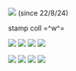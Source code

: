 ![](https://komarev.com/ghpvc/?username=onewheatmark&color=4a3237) (since 22/8/24)

stamp coll =^w^=

![](https://64.media.tumblr.com/334aca22567ba1dec03ffcc31a790131/16fed5257cbfde37-2f/s100x200/b47dc95e6305796103afe0d7a4bdb5014b138d90.png) ![](https://images-wixmp-ed30a86b8c4ca887773594c2.wixmp.com/f/e395d95f-d02b-4b2e-a424-8dc6a67f040a/dp68gl-ba9d341e-0809-44b4-853e-973cdd2f4b9e.gif?token=eyJ0eXAiOiJKV1QiLCJhbGciOiJIUzI1NiJ9.eyJzdWIiOiJ1cm46YXBwOjdlMGQxODg5ODIyNjQzNzNhNWYwZDQxNWVhMGQyNmUwIiwiaXNzIjoidXJuOmFwcDo3ZTBkMTg4OTgyMjY0MzczYTVmMGQ0MTVlYTBkMjZlMCIsIm9iaiI6W1t7InBhdGgiOiJcL2ZcL2UzOTVkOTVmLWQwMmItNGIyZS1hNDI0LThkYzZhNjdmMDQwYVwvZHA2OGdsLWJhOWQzNDFlLTA4MDktNDRiNC04NTNlLTk3M2NkZDJmNGI5ZS5naWYifV1dLCJhdWQiOlsidXJuOnNlcnZpY2U6ZmlsZS5kb3dubG9hZCJdfQ.bQ7NG1bsqqKXkCvljNsQl9bii3WYjrp8tyAn9bBrhzY) ![](https://64.media.tumblr.com/0b813e2b4f8b209a63e102430f4b805a/68aa877d24820849-c4/s100x200/377b0e7f846b38ccbb86ba2df82e0d16eeff0278.gif) ![](https://wilardo.crd.co/assets/images/gallery10/99fe2e86.png?v=d19c95ca)

![](https://wilardo.crd.co/assets/images/gallery08/8a4b4f7d.png?v=d19c95ca) ![](https://wilardo.crd.co/assets/images/gallery08/28e83158.png?v=d19c95ca) ![](https://y2k.neocities.org/stamps2/lisa_frank_stars_stamp_by_vtge-dcgi8ad.png) ![](https://images-wixmp-ed30a86b8c4ca887773594c2.wixmp.com/f/24ce2edd-5232-474d-89cd-9c02e7c3d9ea/db97vj9-01cbe111-4e40-4bf7-b944-d2c2cedbf726.gif?token=eyJ0eXAiOiJKV1QiLCJhbGciOiJIUzI1NiJ9.eyJzdWIiOiJ1cm46YXBwOjdlMGQxODg5ODIyNjQzNzNhNWYwZDQxNWVhMGQyNmUwIiwiaXNzIjoidXJuOmFwcDo3ZTBkMTg4OTgyMjY0MzczYTVmMGQ0MTVlYTBkMjZlMCIsIm9iaiI6W1t7InBhdGgiOiJcL2ZcLzI0Y2UyZWRkLTUyMzItNDc0ZC04OWNkLTljMDJlN2MzZDllYVwvZGI5N3ZqOS0wMWNiZTExMS00ZTQwLTRiZjctYjk0NC1kMmMyY2VkYmY3MjYuZ2lmIn1dXSwiYXVkIjpbInVybjpzZXJ2aWNlOmZpbGUuZG93bmxvYWQiXX0.-_V6xzaob9yAMPwb30YkJVeRazVrkXYamv-82hxtY5E)
